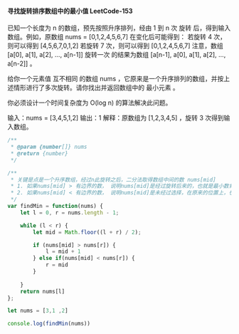 #### 寻找旋转排序数组中的最小值 LeetCode-153
已知一个长度为 n 的数组，预先按照升序排列，经由 1 到 n 次 旋转 后，得到输入数组。例如，原数组 nums = [0,1,2,4,5,6,7] 在变化后可能得到：
若旋转 4 次，则可以得到 [4,5,6,7,0,1,2]
若旋转 7 次，则可以得到 [0,1,2,4,5,6,7]
注意，数组 [a[0], a[1], a[2], ..., a[n-1]] 旋转一次 的结果为数组 [a[n-1], a[0], a[1], a[2], ..., a[n-2]] 。

给你一个元素值 互不相同 的数组 nums ，它原来是一个升序排列的数组，并按上述情形进行了多次旋转。请你找出并返回数组中的 最小元素 。

你必须设计一个时间复杂度为 O(log n) 的算法解决此问题。

输入：nums = [3,4,5,1,2]
输出：1
解释：原数组为 [1,2,3,4,5] ，旋转 3 次得到输入数组。

```js
/**
 * @param {number[]} nums
 * @return {number}
 */

/**
 * 关键是点是一个升序数组，经过n此旋转之后，二分法取得数组中间的数 nums[mid]
 * 1. 如果nums[mid] > 有边界的数， 说明nums[mid]是经过旋转后来的，也就是最小数肯定在nums[mid]的右边
 * 2. 如果nums[mid] < 有边界的数， 说明nums[mid]是未经过选择，在原来的位置上，也就是最小数肯定在nums[mid]的左边
 */
var findMin = function(nums) {
    let l = 0, r = nums.length - 1;

    while (l < r) {
        let mid = Math.floor((l + r) / 2);

        if (nums[mid] > nums[r]) {
            l = mid + 1
        } else if(nums[mid] < nums[r]) {
            r = mid
        }
        
    }
    return nums[l]
};

let nums = [3,1 ,2]

console.log(findMin(nums))
```